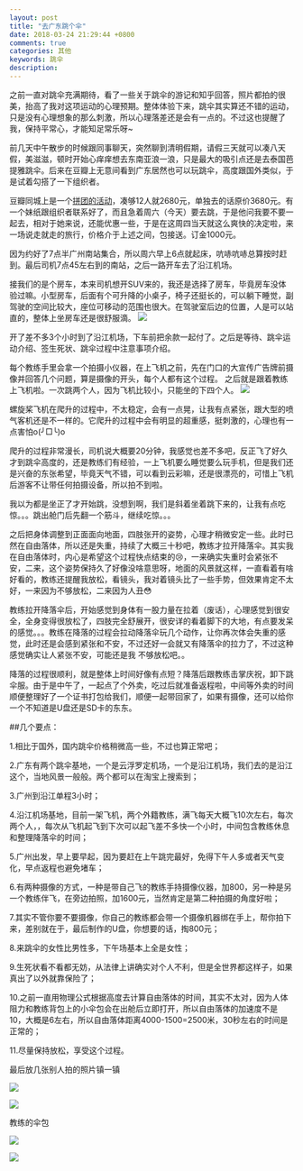 ```yaml
---
layout: post
title: "去广东跳个伞"
date: 2018-03-24 21:29:44 +0800
comments: true
categories: 其他
keywords: 跳伞     
description: 
---
```


之前一直对跳伞充满期待，看了一些关于跳伞的游记和知乎回答，照片都拍的很美，抬高了我对这项运动的心理预期。整体体验下来，跳伞其实算还不错的运动，只是没有心理想象的那么刺激，所以心理落差还是会有一点的。不过这也提醒了我，保持平常心，才能知足常乐呀~
<!--more-->

前几天中午散步的时候跟同事聊天，突然聊到清明假期，请假三天就可以凑八天假，美滋滋，顿时开始心痒痒想去东南亚浪一浪，只是最大的吸引点还是去泰国芭提雅跳伞。后来在豆瓣上无意间看到广东居然也可以玩跳伞，高度跟国外类似，于是试着勾搭了一下组织者。

豆瓣同城上是一个[拼团的活动](https://www.douban.com/event/30252181/)，凑够12人就2680元，单独去的话原价3680元。有一个妹纸跟组织者联系好了，而且急着周六（今天）要去跳，于是他问我要不要一起去，相对于她来说，还能优惠一些，于是在这周四当天就这么爽快的决定啦，来一场说走就走的旅行，价格介于上述之间，包接送。订金1000元。

因为约好了7点半广州南站集合，所以周六早上6点就起床，吭哧吭哧总算按时赶到。最后司机7点45左右到的南站，之后一路开车去了沿江机场。

接我们的是个房车，本来司机想开SUV来的，我还是选择了房车，毕竟房车没体验过嘛。小型房车，后面有个可升降的小桌子，椅子还挺长的，可以躺下睡觉，副驾驶的空间比较大，座位可移动的范围也很大。在驾驶室后边的位置，人是可以站直的，整体上坐房车还是很舒服滴。
![](/images/2018/03/1.png)

开了差不多3个小时到了沿江机场，下车前把余款一起付了。之后是等待、跳伞运动介绍、签生死状、跳伞过程中注意事项介绍。

每个教练手里会拿一个拍摄小仪器，在上飞机之前，先在门口的大宣传广告牌前摄像并回答几个问题，算是摄像的开头，每个人都有这个过程。
之后就是跟着教练上飞机啦。一次跳两个人，因为飞机比较小，只能坐的下四个人。
![](/images/2018/03/2.png)

螺旋桨飞机在爬升的过程中，不太稳定，会有一点晃，让我有点紧张，跟大型的喷气客机还是不一样的。它爬升的过程中会有明显的超重感，挺刺激的，心理也有一点害怕o(╯□╰)o

爬升的过程非常漫长，司机说大概要20分钟，我感觉也差不多吧，反正飞了好久才到跳伞高度的，还是教练们有经验，一上飞机要么睡觉要么玩手机，但是我们还是兴奋的东张希望，毕竟天气不错，可以看到云彩嘛，还是很漂亮的，可惜上飞机后游客不让带任何拍摄设备，所以拍不到啦。

我以为都是坐正了才开始跳，没想到啊，我们是斜着坐着跳下来的，让我有点吃惊。。。跳出舱门后先翻一个筋斗，继续吃惊。。。

之后把身体调整到正面面向地面，四肢张开的姿势，心理才稍微安定一些。此时已然在自由落体，所以还是失重，持续了大概三十秒吧，教练才拉开降落伞。其实我在自由落体时，内心是希望这个过程快点结束的😢，一来确实失重时会紧张不安，二来，这个姿势保持久了好像没啥意思呀，地面的风景就这样，一直看着有啥好看的，教练还提醒我放松，看镜头，我对着镜头比了一些手势，但效果肯定不太好，一来因为不够放松，二来因为人丑😳

教练拉开降落伞后，开始感觉到身体有一股力量在拉着（废话），心理感觉到很安全，全身变得很放松了，四肢完全舒展开，很安详的看着脚下的大地，有点要发呆的感觉。。。教练在降落的过程会拉动降落伞玩几个动作，让你再次体会失重的感觉，此时还是会感到紧张和不安，不过还好一会就又有降落伞的拉力了，不过这种感觉确实让人紧张不安，可能还是我 不够放松吧。。

降落的过程很顺利，就是整体上时间好像有点短？降落后跟教练击掌庆祝，卸下跳伞服。由于是中午了，一起点了个外卖，吃过后就准备返程啦，中间等外卖的时间顺便整理好了一个证书打包给我们，顺便一起带回家了，如果有摄像，还可以给你一个不知道是U盘还是SD卡的东东。

##几个要点：

1.相比于国外，国内跳伞价格稍微高一些，不过也算正常吧；

2.广东有两个跳伞基地，一个是云浮罗定机场，一个是沿江机场，我们去的是沿江这个，当地风景一般般。两个都可以在淘宝上搜索到；

3.广州到沿江单程3小时；

4.沿江机场基地，目前一架飞机，两个外籍教练，满飞每天大概飞10次左右，每次两个人，，每次从飞机起飞到下次可以起飞差不多快一个小时，中间包含教练休息和整理降落伞的时间；

5.广州出发，早上要早起，因为要赶在上午跳完最好，免得下午人多或者天气变化，早点返程也避免堵车；

6.有两种摄像的方式，一种是带自己飞的教练手持摄像仪器，加800，另一种是另一个教练伴飞，在旁边拍照，加1600元，当然肯定是第二种拍摄的角度好啦；

7.其实不管你要不要摄像，你自己的教练都会带一个摄像机器绑在手上，帮你拍下来，差别就在于，最后制作的U盘，你想要的话，掏800元；

8.来跳伞的女性比男性多，下午场基本上全是女性；

9.生死状看不看都无妨，从法律上讲确实对个人不利，但是全世界都这样子，如果真出了以外就靠保险了；

10.之前一直用物理公式根据高度去计算自由落体的时间，其实不太对，因为人体阻力和教练背包上的小伞包会在出舱后立即打开，所以自由落体的加速度不是10，大概是6左右，所以自由落体距离4000-1500=2500米，30秒左右的时间是正常的； 

11.尽量保持放松，享受这个过程。


最后放几张别人拍的照片镇一镇

![](/images/2018/03/3.png)

![](/images/2018/03/4.png)

教练的伞包

![](/images/2018/03/5.png)

![](/images/2018/03/6.png)




